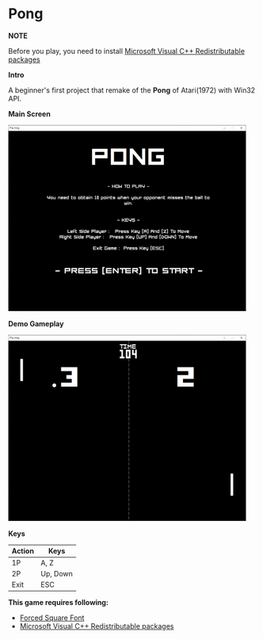 __Pong__
===

 __NOTE__
 
Before you play, you need to install [Microsoft Visual C++ Redistributable packages](https://learn.microsoft.com/en-us/cpp/windows/latest-supported-vc-redist?view=msvc-170)  

__Intro__

A beginner's first project that remake of the __Pong__ of Atari(1972) with Win32 API.  



__Main Screen__

![Game Image](main.png)


__Demo Gameplay__

![Game Image](demo.png)



__Keys__

Action |     Keys    
------ | -----------
 1P    |     A, Z   
 2P    |    Up, Down      
Exit   |     ESC





__This game requires following:__


 
  * [Forced Square Font](https://www.dafont.com/forced-square.font)
  * [Microsoft Visual C++ Redistributable packages](https://learn.microsoft.com/en-us/cpp/windows/latest-supported-vc-redist?view=msvc-170)
